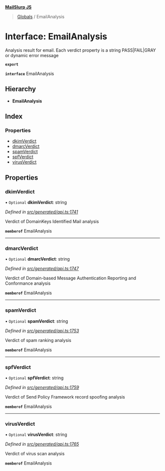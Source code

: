 **[MailSlurp JS](../README.md)**

> [Globals](../README.md) / EmailAnalysis

# Interface: EmailAnalysis

Analysis result for email. Each verdict property is a string PASS|FAIL|GRAY or dynamic error message

**`export`** 

**`interface`** EmailAnalysis

## Hierarchy

* **EmailAnalysis**

## Index

### Properties

* [dkimVerdict](emailanalysis.md#dkimverdict)
* [dmarcVerdict](emailanalysis.md#dmarcverdict)
* [spamVerdict](emailanalysis.md#spamverdict)
* [spfVerdict](emailanalysis.md#spfverdict)
* [virusVerdict](emailanalysis.md#virusverdict)

## Properties

### dkimVerdict

• `Optional` **dkimVerdict**: string

*Defined in [src/generated/api.ts:1741](https://github.com/mailslurp/mailslurp-client/blob/b27590b/src/generated/api.ts#L1741)*

Verdict of DomainKeys Identified Mail analysis

**`memberof`** EmailAnalysis

___

### dmarcVerdict

• `Optional` **dmarcVerdict**: string

*Defined in [src/generated/api.ts:1747](https://github.com/mailslurp/mailslurp-client/blob/b27590b/src/generated/api.ts#L1747)*

Verdict of Domain-based Message Authentication Reporting and Conformance analysis

**`memberof`** EmailAnalysis

___

### spamVerdict

• `Optional` **spamVerdict**: string

*Defined in [src/generated/api.ts:1753](https://github.com/mailslurp/mailslurp-client/blob/b27590b/src/generated/api.ts#L1753)*

Verdict of spam ranking analysis

**`memberof`** EmailAnalysis

___

### spfVerdict

• `Optional` **spfVerdict**: string

*Defined in [src/generated/api.ts:1759](https://github.com/mailslurp/mailslurp-client/blob/b27590b/src/generated/api.ts#L1759)*

Verdict of Send Policy Framework record spoofing analysis

**`memberof`** EmailAnalysis

___

### virusVerdict

• `Optional` **virusVerdict**: string

*Defined in [src/generated/api.ts:1765](https://github.com/mailslurp/mailslurp-client/blob/b27590b/src/generated/api.ts#L1765)*

Verdict of virus scan analysis

**`memberof`** EmailAnalysis
